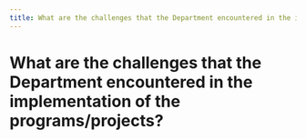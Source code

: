 ```yaml
---
title: What are the challenges that the Department encountered in the implementation of the programs/projects?
---
```


# What are the challenges that the Department encountered in the implementation of the programs/projects?
